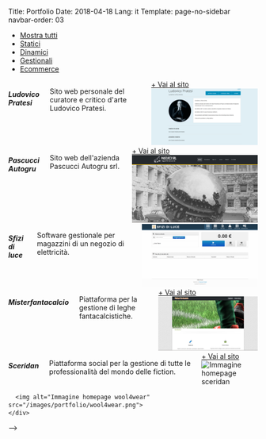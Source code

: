 Title: Portfolio
Date: 2018-04-18
Lang: it
Template: page-no-sidebar
navbar-order: 03

<section class="clearfix" id="options">
<ul data-option-key="filter" class="option-set clearfix" id="filters">
  <li><a class="portofoliobutton selected" data-option-value="*" href="#filter">Mostra tutti</a></li>
  <li><a class="portofoliobutton" data-option-value=".statici" href="#filter">Statici</a></li>
  <li><a class="portofoliobutton" data-option-value=".dinamici" href="#filter">Dinamici</a></li>
  <li><a class="portofoliobutton" data-option-value=".gestionali" href="#filter">Gestionali</a></li>
  <li><a class="portofoliobutton" data-option-value=".ecommerce" href="#filter">Ecommerce</a></li>
</ul>
</section>
</div></div>
<div id="portofolio" class="row">

  <!-- Progetto: Ludovico Pratesi -->
  <div class="six columns category dinamici">
    <h5>Ludovico Pratesi</h5>
    <p>Sito web personale del curatore e critico d'arte Ludovico Pratesi.</p>
    <div class="portofoliothumb">
      <div class="portofoliothumboverlay">
        <div class="inner">
          <a href="http://ludovicopratesi.it" target="_blank" class="projectdetail">+ Vai al sito</a>
        </div>
      </div>
      <!-- image here -->
      <img alt="Immagine homepage ludovicopratesi.it" src="/images/portfolio/ludovico-pratesi.png">
    </div>
  </div>

  <!-- Progetto: Pascucci Autogru -->
  <div class="six columns category statici">
    <h5>Pascucci Autogru</h5>
    <p>Sito web dell'azienda Pascucci Autogru srl.</p>
    <div class="portofoliothumb">
      <div class="portofoliothumboverlay">
        <div class="inner">
          <a href="http://pascucciautogru.it" target="_blank" class="projectdetail">+ Vai al sito</a>
        </div>
      </div>
      <!-- image here -->
      <img alt="Immagine homepage pascucciautogru.it" src="/images/portfolio/pascucci-autogru.png">
    </div>
  </div>

  <!-- Progetto: Sfizi di luce -->
  <div class="six columns category gestionali">
    <h5>Sfizi di luce</h5>
    <p>Software gestionale per magazzini di un negozio di elettricità.</p>
    <div class="portofoliothumb">
      <!-- image here -->
      <img alt="Immagine pagina delle vendite sfizi di luce" src="/images/portfolio/sfizi-di-luce.png">
    </div>
  </div>

  <!-- Progetto: Misterfantacalcio -->
  <div class="six columns category dinamici">
    <h5>Misterfantacalcio</h5>
    <p>Piattaforma per la gestione di leghe fantacalcistiche.</p>
    <div class="portofoliothumb">
      <div class="portofoliothumboverlay">
        <div class="inner">
          <a href="http://misterfantacalcio.it" target="_blank" class="projectdetail">+ Vai al sito</a>
        </div>
      </div>
      <!-- image here -->
      <img alt="Immagine homepage misterfantacalcio" src="/images/portfolio/misterfantacalcio.png">
    </div>
  </div>

  <!-- Progetto: Sceridan -->
  <div class="six columns category dinamici">
    <h5>Sceridan</h5>
    <p>Piattaforma social per la gestione di tutte le professionalità del mondo delle fiction.</p>
    <div class="portofoliothumb">
      <div class="portofoliothumboverlay">
        <div class="inner">
          <a href="http://sceridan.com" target="_blank" class="projectdetail">+ Vai al sito</a>
        </div>
      </div>
      <img alt="Immagine homepage sceridan" src="http://placehold.it/460x250&text=coming+soon">
    </div>
  </div>

  <!-- Progetto: Wool4wear -->
<!--
  <div class="six columns category ecommerce">
    <h5>Wool4wear</h5>
    <p>E-commerce per la vendita di prodotti di lana, cotone, pannolenci realizzati a mano.</p>
    <div class="portofoliothumb">
      <div class="portofoliothumboverlay">
        <div class="inner">
          <a href="http://wool4wear.com" target="_blank" class="projectdetail">+ Vai al sito</a>
        </div>
      </div>
      <!-- image here -->
      <img alt="Immagine homepage wool4wear" src="/images/portfolio/wool4wear.png">
    </div>
  </div>
-->
</div>
